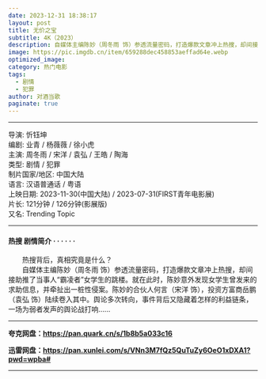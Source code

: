 ```yaml
---
date: 2023-12-31 18:38:17
layout: post
title: 无价之宝
subtitle: 4K（2023）
description: 自媒体主编陈妙（周冬雨 饰）参透流量密码，打造爆款文章冲上热搜，却间接助推了当事人“霸凌者”女学生的跳楼。就在此时，陈妙意外发现女学生曾发来的求助信息，并牵扯出一桩性侵案。陈妙的合伙人何言（宋洋 饰），投资方富商岳鹏（袁弘 饰）陆续卷入其中...
image: https://pic.imgdb.cn/item/659288dec458853aeffad64e.webp
optimized_image: 
category: 热门电影
tags:
  - 剧情
  - 犯罪
author: 对酒当歌
paginate: true
---
```


---

导演: 忻钰坤  
编剧: 业青 / 杨薇薇 / 徐小虎  
主演: 周冬雨 / 宋洋 / 袁弘 / 王皓 / 陶海  
类型: 剧情 / 犯罪  
制片国家/地区: 中国大陆  
语言: 汉语普通话 / 粤语  
上映日期: 2023-11-30(中国大陆) / 2023-07-31(FIRST青年电影展)  
片长: 121分钟 / 126分钟(影展版)  
又名: Trending Topic  

---

#### 热搜 剧情简介 · · · · · ·

　　热搜背后，真相究竟是什么？  
　　自媒体主编陈妙（周冬雨 饰）参透流量密码，打造爆款文章冲上热搜，却间接助推了当事人“霸凌者”女学生的跳楼。就在此时，陈妙意外发现女学生曾发来的求助信息，并牵扯出一桩性侵案。陈妙的合伙人何言（宋洋 饰），投资方富商岳鹏（袁弘 饰）陆续卷入其中。舆论多次转向，事件背后又隐藏着怎样的利益链条，一场为弱者发声的舆论战打响……

---

**夸克网盘：<https://pan.quark.cn/s/1b8b5a033c16>**

**迅雷网盘：<https://pan.xunlei.com/s/VNn3M7fQz5QuTuZy6OeO1xDXA1?pwd=wpba#>**

---
